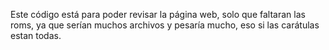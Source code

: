 Este código está para poder revisar la página web, solo que faltaran las roms, ya que serían muchos archivos y pesaría mucho, eso si las carátulas estan todas.
